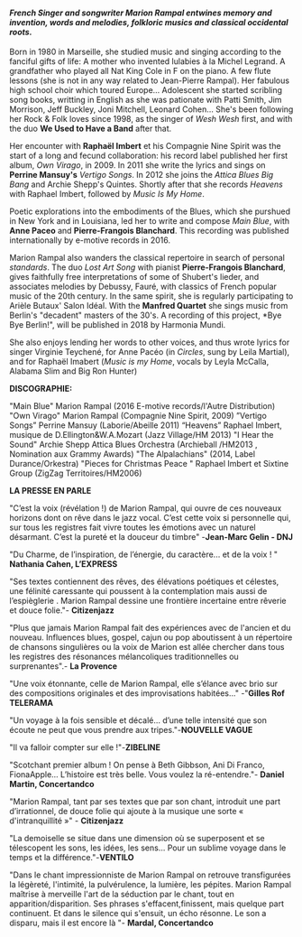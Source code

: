 #### *French Singer and songwriter Marion Rampal entwines memory and invention, words and melodies, folkloric musics and classical occidental roots.*

 
Born in 1980 in Marseille, she studied music and singing according to the fanciful gifts of life: A mother who invented lulabies à la Michel Legrand. A grandfather who played all Nat King Cole in F on the piano. A few flute lessons (she is not in any way related to Jean-Pierre Rampal). Her fabulous high school choir which toured Europe… 
Adolescent she started scribling song books, writting in English as she was pationate with Patti Smith, Jim Morrison, Jeff Buckley, Joni Mitchell, Leonard Cohen… She's been following her Rock & Folk loves since 1998, as the singer of *Wesh Wesh* first, and with the duo **We Used to Have a Band** after that.

Her encounter with **Raphaël Imbert** et his Compagnie Nine Spirit was the start of a long and fecund collaboration: his record label published her first album, *Own Virago*, in 2009. In 2011 she write the lyrics and sings on **Perrine Mansuy's** *Vertigo Songs*. In 2012 she joins the *Attica Blues Big Bang* and Archie Shepp's Quintes. Shortly after that she records *Heavens* with Raphael Imbert, followed by *Music Is My Home*.

Poetic explorations into the embodiments of the Blues, which she purshued in New York and in Louisiana, led her to write and compose *Main Blue*, with **Anne Paceo** and **Pierre-Frangois Blanchard**. This recording was published internationally by e-motive records in 2016.

Marion Rampal also wanders the classical repertoire in search of personal *standards*. The duo *Lost Art Song* with pianist **Pierre-Frangois Blanchard**, gives  faithfully free interpretations of some of Shubert's lieder,  and associates melodies by Debussy, Fauré, with classics of French popular music of the 20th century. In the same spirit, she is regularly participating to Arièle Butaux' Salon Idéal. With the **Manfred Quartet** she sings music from Berlin's "decadent" masters of the 30's. A recording of this project, *Bye Bye Berlin!", will be published in 2018 by Harmonia Mundi.

She also enjoys lending her words to other voices, and thus wrote lyrics for singer Virginie Teychené, for Anne Pacéo (in *Circles*, sung by Leila Martial), and for Raphaël Imabert (*Music is my Home*, vocals by Leyla McCalla, Alabama Slim and Big Ron Hunter)

**DISCOGRAPHIE:**

"Main Blue" Marion Rampal (2016 E-motive records/l'Autre Distribution)
"Own Virago" Marion Rampal (Compagnie Nine Spirit, 2009)
”Vertigo Songs” Perrine Mansuy (Laborie/Abeille 2011)
“Heavens” Raphael Imbert, musique de D.Ellington&W.A.Mozart (Jazz Village/HM 2013)
"I Hear the Sound" Archie Shepp Attica Blues Orchestra (Archieball /HM2013 , Nomination aux Grammy Awards) 
"The Alpalachians" (2014, Label Durance/Orkestra)
"Pieces for Christmas Peace " Raphael Imbert et Sixtine Group (ZigZag Territoires/HM2006)

**LA PRESSE EN PARLE**

"C’est la voix (révélation !) de Marion Rampal, qui ouvre de ces nouveaux horizons dont on rêve dans le jazz vocal. C’est cette voix si personnelle qui, sur tous les registres fait vivre toutes les émotions avec un naturel désarmant. C’est la pureté et la douceur du timbre" -**Jean-Marc Gelin - DNJ**

"Du Charme, de l’inspiration, de l’énergie, du caractère... et de la voix ! "
**Nathania Cahen, L’EXPRESS**

"Ses textes contiennent des rêves, des élévations poétiques et célestes, une félinité caressante qui poussent à la contemplation mais aussi de l’espièglerie . Marion Rampal dessine une frontière incertaine entre rêverie et douce folie."- **Citizenjazz**


"Plus que jamais Marion Rampal fait des expériences avec de l'ancien et du nouveau. Influences blues, gospel, cajun ou pop aboutissent à un répertoire de chansons singulières ou la voix de Marion est allée chercher dans tous les registres des résonances mélancoliques traditionnelles ou surprenantes".- **La Provence** 


"Une voix étonnante, celle de Marion Rampal, elle s’élance avec brio sur des compositions originales et des improvisations habitées..." -"**Gilles Rof** **TELERAMA**

"Un voyage à la fois sensible et décalé... d’une telle intensité que son écoute ne peut que vous prendre aux tripes."-**NOUVELLE VAGUE**

"Il va falloir compter sur elle !"-**ZIBELINE**

"Scotchant premier album ! On pense à Beth Gibbson, Ani Di Franco, FionaApple... L’histoire est très belle. Vous voulez la ré-entendre."-
**Daniel Martin, Concertandco**

"Marion Rampal, tant par ses textes que par son chant, introduit une part d’irrationnel, de douce folie qui ajoute à la musique une sorte « d'intranquillité »" - **Citizenjazz**

"La demoiselle se situe dans une dimension où se superposent et se télescopent les sons, les idées, les sens... Pour un sublime voyage dans le temps et la différence."-**VENTILO**


"Dans le chant impressionniste de Marion Rampal on retrouve transfigurées la légèreté, l'intimité, la pulvérulence, la lumière, les pépites. Marion Rampal maîtrise à merveille l'art de la séduction par le chant, tout en apparition/disparition. Ses phrases s'effacent,finissent, mais quelque part continuent. Et dans le silence qui s'ensuit, un écho résonne. Le son a disparu, mais il est encore là "- **Mardal, Concertandco**

